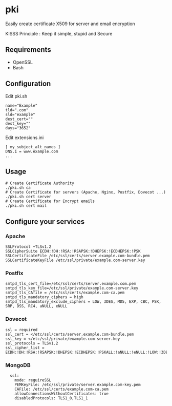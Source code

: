 # pki
Easily create certificate X509 for server and email encryption

KISSS Principle : Keep it simple, stupid and Secure

## Requirements
  * OpenSSL
  * Bash

## Configuration
Edit pki.sh
```
name="Example"
tld=".com"
sld="example"
dest_cert=""
dest_key=""
days="3652"
```
Edit extensions.ini
```
[ my_subject_alt_names ]
DNS.1 = www.example.com
...
```

## Usage
```
# Create Certificate Authority
./pki.sh ca
# Create Certificate for servers (Apache, Nginx, Postfix, Dovecot ...)
./pki.sh cert server
# Create Certificate for Encrypt emails
./pki.sh cert mail
```

## Configure your services
### Apache
```
SSLProtocol +TLSv1.2
SSLCipherSuite ECDH:!DH:!RSA:!RSAPSK:!DHEPSK:!ECDHEPSK:!PSK
SSLCertificateFile /etc/ssl/certs/server.example.com-bundle.pem
SSLCertificateKeyFile /etc/ssl/private/example.com-server.key
```
### Postfix
```
smtpd_tls_cert_file=/etc/ssl/certs/server.example.com.pem
smtpd_tls_key_file=/etc/ssl/private/example.com-server.key
smtpd_tls_CAfile = /etc/ssl/certs/example.com-ca.pem
smtpd_tls_mandatory_ciphers = high
smtpd_tls_mandatory_exclude_ciphers = LOW, 3DES, MD5, EXP, CBC, PSK, SRP, DSS, RC4, aNULL, eNULL
```
### Dovecot
```
ssl = required
ssl_cert = </etc/ssl/certs/server.example.com-bundle.pem
ssl_key = </etc/ssl/private/example.com-server.key
ssl_protocols = TLSv1.2
ssl_cipher_list = ECDH:!DH:!RSA:!RSAPSK:!DHEPSK:!ECDHEPSK:!PSKALL:!aNULL:!eNULL:!LOW:!3DES:!MD5:!EXP:!CBC:!PSK:!SRP:!DSS:!RC4
```
### MongoDB
```
  ssl:
    mode: requireSSL
    PEMKeyFile: /etc/ssl/private/server.example.com-key.pem
    CAFile: /etc/ssl/certs/example.com-ca.pem
    allowConnectionsWithoutCertificates: true
    disabledProtocols: TLS1_0,TLS1_1
```
